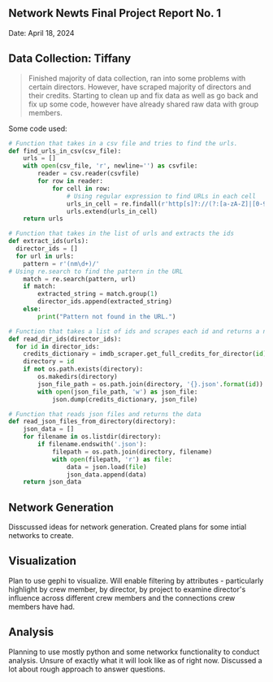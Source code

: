 ## Network Newts Final Project Report No. 1
Date: April 18, 2024

## Data Collection: Tiffany
> Finished majority of data collection, ran into some problems with certain directors. However, have scraped majority of directors and their credits. Starting to clean up and fix data as well as go back and fix up some code, however have already shared raw data with group members.

Some code used:
```python
# Function that takes in a csv file and tries to find the urls.
def find_urls_in_csv(csv_file):
    urls = []
    with open(csv_file, 'r', newline='') as csvfile:
        reader = csv.reader(csvfile)
        for row in reader:
            for cell in row:
                # Using regular expression to find URLs in each cell
                urls_in_cell = re.findall(r'http[s]?://(?:[a-zA-Z]|[0-9]|[$-_@.&+]|[!*\\(\\),]|(?:%[0-9a-fA-F][0-9a-fA-F]))+', cell)
                urls.extend(urls_in_cell)
    return urls

# Function that takes in the list of urls and extracts the ids
def extract_ids(urls):
  director_ids = []
  for url in urls:
    pattern = r'(nm\d+)/'
# Using re.search to find the pattern in the URL
    match = re.search(pattern, url)
    if match:
        extracted_string = match.group(1)
        director_ids.append(extracted_string)
    else:
        print("Pattern not found in the URL.")

# Function that takes a list of ids and scrapes each id and returns a new folder and a json file (this was used for the directors)
def read_dir_ids(director_ids):
  for id in director_ids:
    credits_dictionary = imdb_scraper.get_full_credits_for_director(id)
    directory = id
    if not os.path.exists(directory):
        os.makedirs(directory)
        json_file_path = os.path.join(directory, '{}.json'.format(id))
        with open(json_file_path, 'w') as json_file:
            json.dump(credits_dictionary, json_file)

# Function that reads json files and returns the data
def read_json_files_from_directory(directory):
    json_data = []
    for filename in os.listdir(directory):
        if filename.endswith('.json'):
            filepath = os.path.join(directory, filename)
            with open(filepath, 'r') as file:
                data = json.load(file)
                json_data.append(data)
    return json_data

```
## Network Generation
Disscussed ideas for network generation. Created plans for some intial networks to create.
## Visualization
Plan to use gephi to visualize. Will enable filtering by attributes - particularly highlight by crew member, by director, by project to examine director's influence across different crew members and the connections crew members have had.

## Analysis

Planning to use mostly python and some networkx functionality to conduct analysis. Unsure of exactly what it will look like as of right now. Discussed a lot about rough approach to answer questions.
